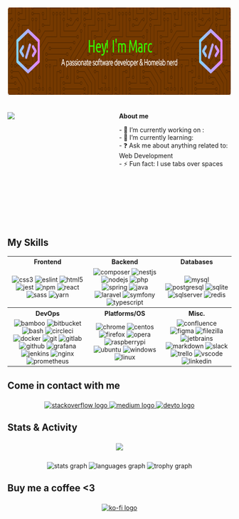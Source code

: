 <div align="center">
  <img height="200" src="./github-header-image.png"  />
</div>

</br>
</br>

<div>
  <div style="display: inline-block; width: 49%; vertical-align: top;">
    <img align="left" height="200" src="https://i.imgflip.com/9rvtqz.jpg"  style="max-width: 100%;"/>
  </div>
  <div style="display: inline-block; width: 49%; vertical-align: top;">
    <strong>About me</strong><br>
      <p align="left">
        - 🔭 I’m currently working on :  <br>
        - 🌱 I’m currently learning:  <br>
        - ❓ Ask me about anything related to: Web Development  <br>
        - ⚡ Fun fact: I use tabs over spaces
      </p>
  </div>
</div>

</br>
</br>
</br>

<h2 align="left">My Skills</h2>

<table>
  <tr>
    <th>Frontend</th>
    <th>Backend</th>
    <th>Databases</th>
  </tr>
  <tr>
    <td align="center">
      <img src="https://cdn.jsdelivr.net/gh/devicons/devicon/icons/css3/css3-original.svg" height="40" alt="css3" />
      <img src="https://cdn.jsdelivr.net/gh/devicons/devicon/icons/eslint/eslint-original.svg" height="40" alt="eslint" />
      <img src="https://cdn.jsdelivr.net/gh/devicons/devicon/icons/html5/html5-original.svg" height="40" alt="html5" />
      <img src="https://cdn.jsdelivr.net/gh/devicons/devicon/icons/jest/jest-plain.svg" height="40" alt="jest" />
      <img src="https://cdn.jsdelivr.net/gh/devicons/devicon/icons/npm/npm-original-wordmark.svg" height="40" alt="npm" />
      <img src="https://cdn.jsdelivr.net/gh/devicons/devicon/icons/react/react-original.svg" height="40" alt="react" />
      <img src="https://cdn.jsdelivr.net/gh/devicons/devicon/icons/sass/sass-original.svg" height="40" alt="sass" />
      <img src="https://cdn.jsdelivr.net/gh/devicons/devicon/icons/yarn/yarn-original.svg" height="40" alt="yarn" />
    </td>
    <td align="center">
      <img src="https://cdn.jsdelivr.net/gh/devicons/devicon/icons/composer/composer-original.svg" height="40" alt="composer" />
      <img src="https://cdn.jsdelivr.net/gh/devicons/devicon/icons/nestjs/nestjs-plain.svg" height="40" alt="nestjs" />
      <img src="https://cdn.jsdelivr.net/gh/devicons/devicon/icons/nodejs/nodejs-original.svg" height="40" alt="nodejs" />
      <img src="https://cdn.jsdelivr.net/gh/devicons/devicon/icons/php/php-original.svg" height="40" alt="php" />
      <img src="https://cdn.jsdelivr.net/gh/devicons/devicon/icons/spring/spring-original.svg" height="40" alt="spring" />
      <img src="https://cdn.jsdelivr.net/gh/devicons/devicon/icons/java/java-original.svg" height="40" alt="java" />
      <img src="https://cdn.jsdelivr.net/gh/devicons/devicon/icons/laravel/laravel-original.svg" height="40" alt="laravel" />
      <img src="https://cdn.jsdelivr.net/gh/devicons/devicon/icons/symfony/symfony-original.svg" height="40" alt="symfony" />
      <img src="https://cdn.jsdelivr.net/gh/devicons/devicon/icons/typescript/typescript-original.svg" height="40" alt="typescript" />
    </td>
    <td align="center">
      <img src="https://cdn.jsdelivr.net/gh/devicons/devicon/icons/mysql/mysql-original.svg" height="40" alt="mysql" />
      <img src="https://cdn.jsdelivr.net/gh/devicons/devicon/icons/postgresql/postgresql-original.svg" height="40" alt="postgresql" />
      <img src="https://cdn.jsdelivr.net/gh/devicons/devicon/icons/sqlite/sqlite-original.svg" height="40" alt="sqlite" />
      <img src="https://cdn.jsdelivr.net/gh/devicons/devicon/icons/microsoftsqlserver/microsoftsqlserver-plain.svg" height="40" alt="sqlserver" />
      <img src="https://cdn.jsdelivr.net/gh/devicons/devicon/icons/redis/redis-original.svg" height="40" alt="redis" />
    </td>
  </tr>
  <tr>
    <th>DevOps</th>
    <th>Platforms/OS</th>
    <th>Misc.</th>
  </tr>
  <tr>
    <td align="center">
      <img src="https://cdn.jsdelivr.net/gh/devicons/devicon/icons/bamboo/bamboo-original.svg" height="40" alt="bamboo" />
      <img src="https://cdn.jsdelivr.net/gh/devicons/devicon/icons/bitbucket/bitbucket-original.svg" height="40" alt="bitbucket" />
      <img src="https://cdn.jsdelivr.net/gh/devicons/devicon/icons/bash/bash-original.svg" height="40" alt="bash" />
      <img src="https://cdn.jsdelivr.net/gh/devicons/devicon/icons/circleci/circleci-plain.svg" height="40" alt="circleci" />
      <img src="https://cdn.jsdelivr.net/gh/devicons/devicon/icons/docker/docker-original.svg" height="40" alt="docker" />
      <img src="https://cdn.jsdelivr.net/gh/devicons/devicon/icons/git/git-original.svg" height="40" alt="git" />
      <img src="https://cdn.jsdelivr.net/gh/devicons/devicon/icons/gitlab/gitlab-original.svg" height="40" alt="gitlab" />
      <img src="https://cdn.jsdelivr.net/gh/devicons/devicon/icons/github/github-original.svg" height="40" alt="github" />
      <img src="https://cdn.jsdelivr.net/gh/devicons/devicon/icons/grafana/grafana-original.svg" height="40" alt="grafana" />
      <img src="https://cdn.jsdelivr.net/gh/devicons/devicon/icons/jenkins/jenkins-line.svg" height="40" alt="jenkins" />
      <img src="https://cdn.jsdelivr.net/gh/devicons/devicon/icons/nginx/nginx-original.svg" height="40" alt="nginx" />
      <img src="https://cdn.jsdelivr.net/gh/devicons/devicon/icons/prometheus/prometheus-original.svg" height="40" alt="prometheus" />
    </td>
    <td align="center">
      <img src="https://cdn.jsdelivr.net/gh/devicons/devicon/icons/chrome/chrome-original.svg" height="40" alt="chrome" />
      <img src="https://cdn.jsdelivr.net/gh/devicons/devicon/icons/centos/centos-original.svg" height="40" alt="centos" />
      <img src="https://cdn.jsdelivr.net/gh/devicons/devicon/icons/firefox/firefox-original.svg" height="40" alt="firefox" />
      <img src="https://cdn.jsdelivr.net/gh/devicons/devicon/icons/opera/opera-original.svg" height="40" alt="opera" />
      <img src="https://cdn.jsdelivr.net/gh/devicons/devicon/icons/raspberrypi/raspberrypi-original.svg" height="40" alt="raspberrypi" />
      <img src="https://cdn.jsdelivr.net/gh/devicons/devicon/icons/ubuntu/ubuntu-plain.svg" height="40" alt="ubuntu" />
      <img src="https://cdn.jsdelivr.net/gh/devicons/devicon/icons/windows8/windows8-original.svg" height="40" alt="windows" />
      <img src="https://cdn.jsdelivr.net/gh/devicons/devicon/icons/linux/linux-original.svg" height="40" alt="linux" />
    </td>
    <td align="center">
      <img src="https://cdn.jsdelivr.net/gh/devicons/devicon/icons/confluence/confluence-original.svg" height="40" alt="confluence" />
      <img src="https://cdn.jsdelivr.net/gh/devicons/devicon/icons/figma/figma-original.svg" height="40" alt="figma" />
      <img src="https://cdn.jsdelivr.net/gh/devicons/devicon/icons/filezilla/filezilla-plain.svg" height="40" alt="filezilla" />
      <img src="https://cdn.jsdelivr.net/gh/devicons/devicon/icons/jetbrains/jetbrains-original.svg" height="40" alt="jetbrains" />
      <img src="https://cdn.jsdelivr.net/gh/devicons/devicon/icons/markdown/markdown-original.svg" height="40" alt="markdown" />
      <img src="https://cdn.jsdelivr.net/gh/devicons/devicon/icons/slack/slack-original.svg" height="40" alt="slack" />
      <img src="https://cdn.jsdelivr.net/gh/devicons/devicon/icons/trello/trello-plain.svg" height="40" alt="trello" />
      <img src="https://cdn.jsdelivr.net/gh/devicons/devicon/icons/vscode/vscode-original.svg" height="40" alt="vscode" />
      <img src="https://cdn.jsdelivr.net/gh/devicons/devicon/icons/linkedin/linkedin-original.svg" height="40" alt="linkedin" />
    </td>
  </tr>
</table>



<h2 align="left">Come in contact with me</h2>

###

<div align="center">
  <a href="https://stackoverflow.com/users/10751117" target="_blank">
    <img src="https://raw.githubusercontent.com/maurodesouza/profile-readme-generator/master/src/assets/icons/social/stackoverflow/default.svg" width="52" height="40" alt="stackoverflow logo"  />
  </a>
  <a href="https://medium.com/@kryofex" target="_blank">
    <img src="https://raw.githubusercontent.com/maurodesouza/profile-readme-generator/master/src/assets/icons/social/medium/default.svg" width="52" height="40" alt="medium logo"  />
  </a>
  <a href="https://dev.to/thedevguymarc" target="_blank">
    <img src="https://raw.githubusercontent.com/maurodesouza/profile-readme-generator/master/src/assets/icons/social/devto/default.svg" width="52" height="40" alt="devto logo"  />
  </a>
</div>

###

<h2 align="left">Stats & Activity</h2>

###

<div align="center">
  <img src="https://profile-counter.glitch.me/TheDevGuyMarc/count.svg?"  />
</div>

###

<div align="center">
  <img src="https://github-readme-stats.vercel.app/api?username=TheDevGuyMarc&hide_title=true&hide_rank=false&show_icons=true&include_all_commits=true&count_private=true&disable_animations=false&theme=dracula&locale=en&hide_border=false&order=1" height="150" alt="stats graph"  />
  <img src="https://github-readme-stats.vercel.app/api/top-langs?username=TheDevGuyMarc&locale=en&hide_title=false&layout=compact&card_width=320&langs_count=10&theme=dracula&hide_border=false&order=2" height="150" alt="languages graph"  />
  <img src="https://github-profile-trophy.vercel.app?username=TheDevGuyMarc&theme=dracula&column=-1&row=1&margin-w=8&margin-h=8&no-bg=false&no-frame=false&order=4" height="150" alt="trophy graph"  />
</div>

###

<h2 align="left">Buy me a coffee <3</h2>

###

<div align="center">
  <a href="https://ko-fi.com/thedevguymarc" target="_blank">
    <img src="https://raw.githubusercontent.com/maurodesouza/profile-readme-generator/master/src/assets/icons/social/ko-fi/default.svg" width="52" height="40" alt="ko-fi logo"  />
  </a>
</div>

###

